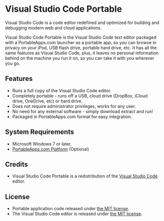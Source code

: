 # Visual Studio Code Portable

Visual Studio Code is a code editor redefined and optimized for building and debugging modern web and cloud applications.

Visual Studio Code Portable is the Visual Studio Code text editor packaged with a PortableApps.com launcher as a portable app, so you can browse in privacy on your iPod, USB flash drive, portable hard drive, etc. It has all the same features as Visual Studio Code, plus, it leaves no personal information behind on the machine you run it on, so you can take it with you wherever you go.

## Features
* Runs a full copy of the Visual Studio Code editor.
* Completely portable - runs off a USB, cloud drive (DropBox, iCloud drive, OneDrive, etc) or hard drive.
* Does not require administrator privileges, works for any user.
* No need for any external software - simply download extract and run!
* Packaged in PortableApps.com format for easy integration.

## System Requirements

* Microsoft Windows 7 or later.
* [PortableApps.com Platform](http://portableapps.com/download) (Optional)

## Credits

* Visual Studio Code Portable is a redistribution of the [Visual Studio Code](https://code.visualstudio.com/) editor.

## License

* Portable application code released under [the MIT license](LICENSE).
* The Visual Studio Code editor is released under [the MIT license](https://github.com/Microsoft/vscode/blob/master/LICENSE.txt).
